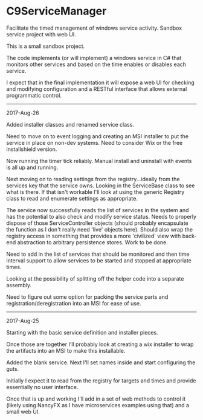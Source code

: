 # C9ServiceManager
Facilitate the timed management of windows service activity. Sandbox service project with web UI.

This is a small sandbox project.

The code implements (or will implement) a windows service in C# that
monitors other services and based on the time enables or disables each service.

I expect that in the final implementation it will expose a web UI for
checking and modifying configuration and a RESTful interface that
allows external programmatic control.

-----

2017-Aug-26

Added installer classes and renamed service class.

Need to move on to event logging and creating an MSI installer to put
the service in place on non-dev systems. Need to consider Wix or the
free installshield version.

Now running the timer tick reliably. Manual install and uninstall with
events is all up and running.

Next moving on to reading settings from the registry...ideally from
the services key that the service owns. Looking in the ServiceBase
class to see what is there. If that isn't workable I'll look at using
the generic Registry class to read and enumerate settings as
appropriate.

The service now successfully reads the list of services in the system
and has the potential to also check and modify service status. Needs
to properly dispose of those ServiceController objects (should
probably encapsulate the function as I don't really need 'live'
objects here). Should also wrap the registry access in something that
provides a more 'civilized' view with back-end abstraction to
arbitrary persistence stores. Work to be done.

Need to add in the list of services that should be monitored and then
time interval support to allow services to be started and stopped at
appropriate times.

Looking at the possibility of splitting off the helper code into a
separate assembly.

Need to figure out some option for packing the service parts and
registration/deregistration into an MSI for ease of use.

-----

2017-Aug-25

Starting with the basic service definition and installer pieces.

Once those are together I'll probably look at creating a wix installer
to wrap the artifacts into an MSI to make this installable.

Added the blank service. Next I'll set names inside and start
configuring the guts.

Initially I expect it to read from the registry for targets and times
and provide essentially no user interface.

Once that is up and working I'll add in a set of web methods to
control it (likely using NancyFX as I have microservices examples
using that) and a small web UI.

